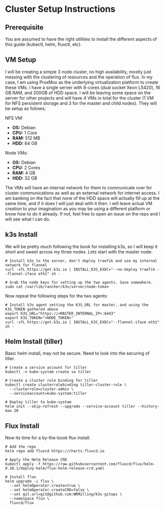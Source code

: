 # Cluster Setup Instructions

## Prerequisite

You are assumed to have the right utilities to install the different aspects of this guide (kubectl, helm, fluxctl, etc). 

## VM Setup

I will be creating a simple 3 node cluster, no high availability, mostly just messing with the clustering of resources and the operation of flux. In my case, I am using ProxMox as the underlying virtualization platform to create these VMs. I have a single server with 8-cores (dual socket Xeon L5420), 16 GB RAM, and 200GB of HDD space. I will be leaving some space on the server for other projects and will have 4 VMs in total for the cluster (1 VM for NFS persistent storage and 3 for the master and child nodes). They will be setup as follows; 

NFS VM: 
* **OS:** Debian
* **CPU:** 1 Core
* **RAM:** 512 MB
* **HDD:** 64 GB

Node VMs: 
* **OS:** Debian
* **CPU:** 2 Cores
* **RAM:** 4 GB
* **HDD:** 32 GB

The VMs will have an internal network for them to communicate over for cluster communications as well as an external network for internet access. I am banking on the fact that none of the HDD space will actually fill up at the same time, and if it does I will just deal with it then. I will leave actual VM creation to your imagination as you may be using a different platform or know how to do it already. If not, feel free to open an issue on the repo and I will see what I can do. 

## k3s Install

We will be pretty much following the book for installing k3s, so I will keep it short and sweet across my three nodes. Lets start with the master node: 

```
# Install k3s to the server, don't deploy traefik and use my internal network for flannel
curl -sfL https://get.k3s.io | INSTALL_K3S_EXEC="--no-deploy traefik --flannel-iface eth1" sh -

# Grab the node keys for setting up the two agents. Save somewhere.
sudo cat /var/lib/rancher/k3s/server/node-token
```

Now repeat the following steps for the two agents:

```
# Install k3s agent setting the K3S_URL for master, and using the K3S_TOKEN gathered above
export K3S_URL="https://<MASTER_INTERNAL_IP>:6443"
export K3S_TOKEN="<NODE_TOKEN>"
curl -sfL https://get.k3s.io | INSTALL_K3S_EXEC="--flannel-iface eth1" sh -
```

## Helm Install (tiller)

Basic helm install, may not be secure. Need to look into the securing of tiller. 

```
# Create a service account for tiller 
kubectl -n kube-system create sa tiller

# Create a cluster role binding for tiller
kubectl create clusterrolebinding tiller-cluster-rule \
  --clusterrole=cluster-admin \
  --serviceaccount=kube-system:tiller

# Deploy tiller to kube-system
helm init --skip-refresh --upgrade --service-account tiller --history-max 20
```

## Flux Install

Now its time for a by-the-book flux install.

```
# Add the repo
helm repo add fluxcd https://charts.fluxcd.io

# Apply the Helm Release CRD
kubectl apply -f https://raw.githubusercontent.com/fluxcd/flux/helm-0.10.1/deploy-helm/flux-helm-release-crd.yaml

# Install flux
helm upgrade -i flux \
  --set helmOperator.create=true \
  --set helmOperator.createCRD=false \
  --set git.url=git@github.com:WRMilling/k3s-gitops \
  --namespace flux \
  fluxcd/flux
```

